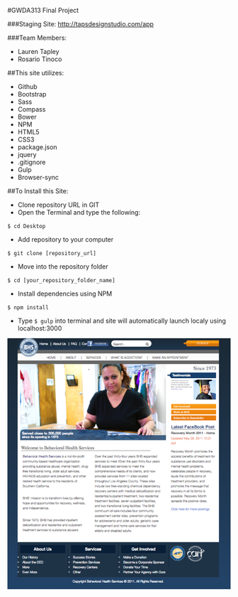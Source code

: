 #GWDA313 Final Project

###Staging Site:
http://tapsdesignstudio.com/app 

###Team Members:
  * Lauren Tapley
  * Rosario Tinoco

##This site utilizes:
  * Github
  * Bootstrap
  * Sass
  * Compass
  * Bower
  * NPM
  * HTML5
  * CSS3
  * package.json
  * jquery
  * .gitignore
  * Gulp
  * Browser-sync

##To Install this Site:
  * Clone repository URL in GIT
  * Open the Terminal and type the following:
```
$ cd Desktop
```
  * Add repository to your computer
```
$ git clone [repository_url]
```
  * Move into the repository folder
```
$ cd [your_repository_folder_name]
```
  * Install dependencies using NPM
```
$ npm install
```
  * Type ` $ gulp ` into terminal and site will automatically launch localy using localhost:3000



![BHS-final-site](app/assets/img/bhs-final-webpage.png)
